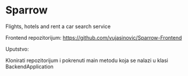 # Sparrow
Flights, hotels and rent a car search service

Frontend repozitorijum: https://github.com/vujasinovic/Sparrow-Frontend

Uputstvo:

Klonirati repozitorijum i pokrenuti main metodu koja se nalazi u klasi BackendApplication

